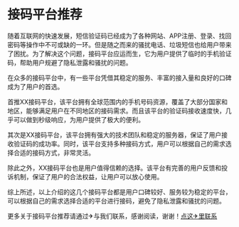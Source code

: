 # 接码平台推荐

随着互联网的快速发展，短信验证码已经成为了各种网站、APP注册、登录、找回密码等操作中不可或缺的一环。但是随之而来的骚扰电话、垃圾短信也给用户带来了困扰。为了解决这个问题，接码平台应运而生，它为用户提供了临时的手机验证码，帮助用户规避了隐私泄露和骚扰的问题。

在众多的接码平台中，有一些平台凭借其稳定的服务、丰富的接入量和良好的口碑成为了用户的首选。

首推XX接码平台，该平台拥有全球范围内的手机号码资源，覆盖了大部分国家和地区，能够满足用户在不同地区的接码需求。而且该平台的验证码接收速度快，几乎可以做到秒级响应，为用户提供了极大的便利。

其次是XX接码平台，该平台拥有强大的技术团队和稳定的服务器，保证了用户接收验证码的成功率。同时，该平台支持多种接码方式，用户可以根据自己的需求选择合适的接码方式，非常灵活。

除此之外，XX接码平台也是用户值得信赖的选择。该平台有完善的用户反馈和投诉机制，保证了用户的合法权益，让用户可以放心使用。

综上所述，以上介绍的这几个接码平台都是用户口碑较好、服务较为稳定的平台，可以根据自己的需求选择合适的平台进行接码，避免了隐私泄露和骚扰的问题。

更多关于接码平台推荐请通过✈与我们联系，感谢阅读，谢谢！[点这✈里联系](https://a.k02.cc)